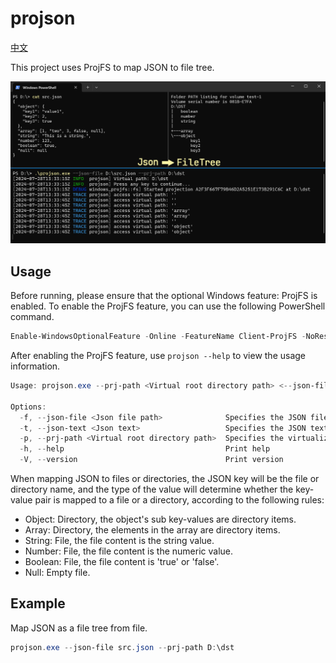 # projson

[中文](./README_ZH.md)

This project uses ProjFS to map JSON to file tree.

![introduce](./docs/introduce.png)

## Usage

Before running, please ensure that the optional Windows feature: ProjFS is enabled. To enable the ProjFS feature, you can use the following PowerShell command.

```powershell
Enable-WindowsOptionalFeature -Online -FeatureName Client-ProjFS -NoRestart
```

After enabling the ProjFS feature, use `projson --help` to view the usage information.

```powershell
Usage: projson.exe --prj-path <Virtual root directory path> <--json-file <Json file path>|--json-text <Json text>>

Options:
  -f, --json-file <Json file path>              Specifies the JSON file to read
  -t, --json-text <Json text>                   Specifies the JSON text to read
  -p, --prj-path <Virtual root directory path>  Specifies the virtualization root directory path
  -h, --help                                    Print help
  -V, --version                                 Print version
```

When mapping JSON to files or directories, the JSON key will be the file or directory name, and the type of the value will determine whether the key-value pair is mapped to a file or a directory, according to the following rules:

- Object: Directory, the object's sub key-values are directory items.
- Array: Directory, the elements in the array are directory items.
- String: File, the file content is the string value.
- Number: File, the file content is the numeric value.
- Boolean: File, the file content is 'true' or 'false'.
- Null: Empty file.

## Example

Map JSON as a file tree from file.

```powershell
projson.exe --json-file src.json --prj-path D:\dst
```